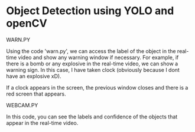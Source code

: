 # Object Detection using YOLO and openCV 

WARN.PY

Using the code 'warn.py', we can access the label of the object in the real-time video and show any warning window if necessary. For example, if there is a bomb or any explosive in the real-time video, we can show a warning sign. In this case, I have taken clock (obviously because I dont have an explosive xD). 

If a clock appears in the screen, the previous window closes and there is a red screen that appears.


WEBCAM.PY

In this code, you can see the labels and confidence of the objects that appear in the real-time video.
